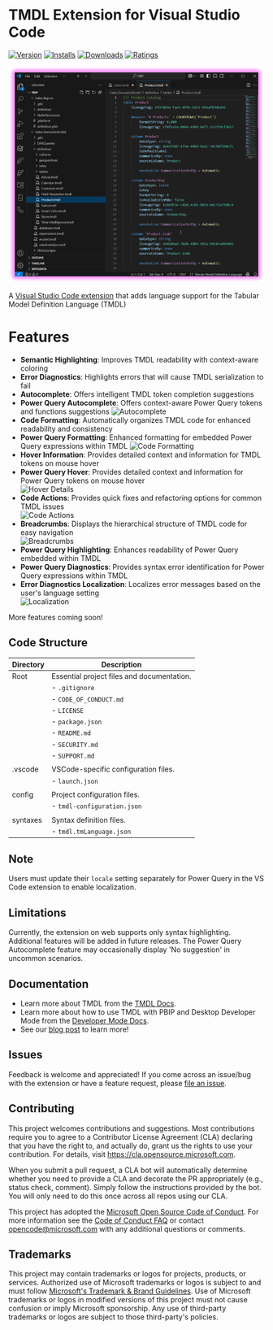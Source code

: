 # TMDL Extension for Visual Studio Code
[![Version](https://img.shields.io/visual-studio-marketplace/v/analysis-services.TMDL)](https://marketplace.visualstudio.com/items?itemName=analysis-services.TMDL)
[![Installs](https://img.shields.io/visual-studio-marketplace/i/analysis-services.TMDL)](https://marketplace.visualstudio.com/items?itemName=analysis-services.TMDL)
[![Downloads](https://img.shields.io/visual-studio-marketplace/d/analysis-services.TMDL)](https://marketplace.visualstudio.com/items?itemName=analysis-services.TMDL)
[![Ratings](https://img.shields.io/visual-studio-marketplace/r/analysis-services.TMDL)](https://marketplace.visualstudio.com/items?itemName=analysis-services.TMDL)

![TMDL Extension for Visual Studio Code](./images/TMDLExtensionforVisualStudioCode.png "TMDL Extension for Visual Studio Code")

A [Visual Studio Code extension](https://marketplace.visualstudio.com/items?itemName=analysis-services.TMDL) that adds language support for the Tabular Model Definition Language (TMDL)

# Features

- **Semantic Highlighting**: Improves TMDL readability with context-aware coloring  
- **Error Diagnostics**: Highlights errors that will cause TMDL serialization to fail  
- **Autocomplete**: Offers intelligent TMDL token completion suggestions
- **Power Query Autocomplete**: Offers context-aware Power Query tokens and functions suggestions
  ![Autocomplete](./images/Autocomplete.gif)
- **Code Formatting**: Automatically organizes TMDL code for enhanced readability and consistency
- **Power Query Formatting**: Enhanced formatting for embedded Power Query expressions within TMDL
  ![Code Formatting](./images/Codeformatting.gif)
- **Hover Information**: Provides detailed context and information for TMDL tokens on mouse hover
- **Power Query Hover**: Provides detailed context and information for Power Query tokens on mouse hover  
  ![Hover Details](./images/HoverProvider.gif)
- **Code Actions**: Provides quick fixes and refactoring options for common TMDL issues  
  ![Code Actions](./images/CodeActions.gif)
- **Breadcrumbs**: Displays the hierarchical structure of TMDL code for easy navigation  
  ![Breadcrumbs](./images/Breadcrumbs.gif)
- **Power Query Highlighting**: Enhances readability of Power Query embedded within TMDL  
- **Power Query Diagnostics**: Provides syntax error identification for Power Query expressions within TMDL  
- **Error Diagnostics Localization**: Localizes error messages based on the user's language setting  
  ![Localization](./images/Localization.gif)

More features coming soon!

## Code Structure

| Directory           | Description                                         |
|---------------------|-----------------------------------------------------|
| Root                | Essential project files and documentation.         |
|                     | - `.gitignore`                                      |
|                     | - `CODE_OF_CONDUCT.md`                             |
|                     | - `LICENSE`                                         |
|                     | - `package.json`                                    |
|                     | - `README.md`                                       |
|                     | - `SECURITY.md`                                     |
|                     | - `SUPPORT.md`                                      |
|                     |
| .vscode             | VSCode-specific configuration files.                |
|                     | - `launch.json`                                     |
|                     |
| config              | Project configuration files.                        |
|                     | - `tmdl-configuration.json`                         |
|                     |
| syntaxes            | Syntax definition files.                            |
|                     | - `tmdl.tmLanguage.json`                            |

## Note

Users must update their `locale` setting separately for Power Query in the VS Code extension to enable localization.

## Limitations

Currently, the extension on web supports only syntax highlighting. Additional features will be added in future releases.
The Power Query Autocomplete feature may occasionally display 'No suggestion' in uncommon scenarios.

## Documentation

* Learn more about TMDL from the [TMDL Docs](https://go.microsoft.com/fwlink/?linkid=2295924).
* Learn more about how to use TMDL with PBIP and Desktop Developer Mode from the [Developer Mode Docs](https://go.microsoft.com/fwlink/?linkid=2296020). 
* See our [blog post](https://go.microsoft.com/fwlink/?linkid=2296022) to learn more!

## Issues

Feedback is welcome and appreciated! If you come across an issue/bug with the extension or have a feature request, please [file an issue](https://github.com/microsoft/vscode-tmdl/issues). 

## Contributing

This project welcomes contributions and suggestions.  Most contributions require you to agree to a
Contributor License Agreement (CLA) declaring that you have the right to, and actually do, grant us
the rights to use your contribution. For details, visit https://cla.opensource.microsoft.com.

When you submit a pull request, a CLA bot will automatically determine whether you need to provide
a CLA and decorate the PR appropriately (e.g., status check, comment). Simply follow the instructions
provided by the bot. You will only need to do this once across all repos using our CLA.

This project has adopted the [Microsoft Open Source Code of Conduct](https://opensource.microsoft.com/codeofconduct/).
For more information see the [Code of Conduct FAQ](https://opensource.microsoft.com/codeofconduct/faq/) or
contact [opencode@microsoft.com](mailto:opencode@microsoft.com) with any additional questions or comments.

## Trademarks

This project may contain trademarks or logos for projects, products, or services. Authorized use of Microsoft 
trademarks or logos is subject to and must follow 
[Microsoft's Trademark & Brand Guidelines](https://www.microsoft.com/en-us/legal/intellectualproperty/trademarks/usage/general).
Use of Microsoft trademarks or logos in modified versions of this project must not cause confusion or imply Microsoft sponsorship.
Any use of third-party trademarks or logos are subject to those third-party's policies.
